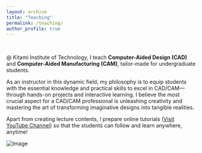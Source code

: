 ```yaml
---
layout: archive
title: "Teaching"
permalink: /teaching/
author_profile: true
---
```


<br>

@ Kitami Institute of Technology, I teach <b> Computer-Aided Design (CAD) </b> and <b> Computer-Aided Manufacturing (CAM)</b>, tailor-made for undergraduate students. 

As an instructor in this dynamic field, my philosophy is to equip students with the essential knowledge and practical skills to excel in CAD/CAM—through hands-on projects and interactive learning. I believe the most crucial aspect for a CAD/CAM professional is unleashing creativity and mastering the art of transforming imaginative designs into tangible realities.

Apart from creating lecture contents, I prepare online tutorials ([Visit YouTube Channel](https://www.youtube.com/channel/UCMokYkGSWeWllinxpA-qQwg/playlists)) so that the students can follow and learn anywhere, anytime!

![Image](/images/image-alignment-300x200.jpg)